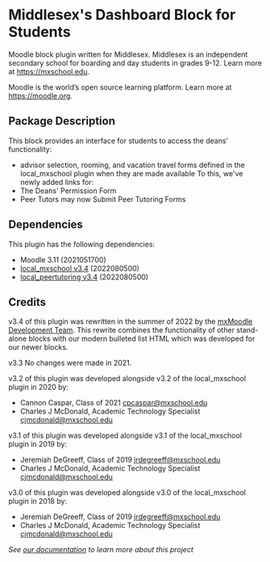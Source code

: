 # Middlesex's Dashboard Block for Students
Moodle block plugin written for Middlesex. Middlesex is an independent secondary school for boarding and day students in grades 9-12. Learn more at <https://mxschool.edu>.

Moodle is the world’s open source learning platform. Learn more at <https://moodle.org>.

## Package Description
This block provides an interface for students to access the deans' functionality:
- advisor selection, rooming, and vacation travel forms defined in the local_mxschool plugin when they are made available
To this, we've newly added links for:
- The Deans' Permission Form
- Peer Tutors may now Submit Peer Tutoring Forms

## Dependencies
This plugin has the following dependencies:
- Moodle 3.11 (2021051700)
- [local_mxschool v3.4](/local/mxschool/README.md) (2022080500)
- [local_peertutoring v3.4](/local/peertutoring/README.md) (2022080500)

## Credits
v3.4 of this plugin was rewritten in the summer of 2022 by the [mxMoodle Development Team](/docs/ABOUT_US.md).
This rewrite combines the functionality of other stand-alone blocks with our modern bulleted list HTML which was developed for our newer blocks.

v3.3 No changes were made in 2021.

v3.2 of this plugin was developed alongside v3.2 of the local_mxschool plugin in 2020 by:
- Cannon Caspar, Class of 2021 <cpcaspar@mxschool.edu>
- Charles J McDonald, Academic Technology Specialist <cjmcdonald@mxschool.edu>

v3.1 of this plugin was developed alongside v3.1 of the local_mxschool plugin in 2019 by:
- Jeremiah DeGreeff, Class of 2019 <jrdegreeff@mxschool.edu>
- Charles J McDonald, Academic Technology Specialist <cjmcdonald@mxschool.edu>

v3.0 of this plugin was developed alongside v3.0 of the local_mxschool plugin in 2018 by:
- Jeremiah DeGreeff, Class of 2019 <jrdegreeff@mxschool.edu>
- Charles J McDonald, Academic Technology Specialist <cjmcdonald@mxschool.edu>

_See [our documentation](/docs/README.md) to learn more about this project_
